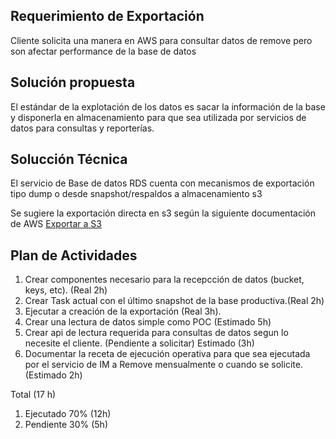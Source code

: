 ## Requerimiento de Exportación
Cliente solicita una manera en AWS para consultar datos de remove pero son afectar performance de la base de datos

## Solución propuesta
El estándar de la explotación de los datos es sacar la información de la base y disponerla en almacenamiento para que sea utilizada por servicios de datos para consultas y reporterías.

## Solucción Técnica
El servicio de Base de datos RDS cuenta con mecanismos de exportación tipo dump o desde snapshot/respaldos a almacenamiento s3

Se sugiere la exportación directa en s3 según la siguiente documentación de AWS [Exportar a S3](https://docs.aws.amazon.com/AmazonRDS/latest/UserGuide/USER_ExportSnapshot.html#USER_ExportSnapshot.Exporting)

## Plan de Actividades

1. Crear componentes necesario para la recepcción de datos (bucket, keys, etc). (Real 2h)
1. Crear Task actual con el último snapshot de la base productiva.(Real 2h)
1. Ejecutar a creación de la exportación (Real 3h).
1. Crear una lectura de datos simple como POC (Estimado 5h)
1. Crear api de lectura requerida para consultas de datos segun lo necesite el cliente. (Pendiente a solicitar) Estimado (3h)
1. Documentar la receta de ejecución operativa para que sea ejecutada por el servicio de IM a Remove mensualmente o cuando se solicite. (Estimado 2h)

Total (17 h) 
1. Ejecutado 70% (12h)
1. Pendiente 30% (5h)